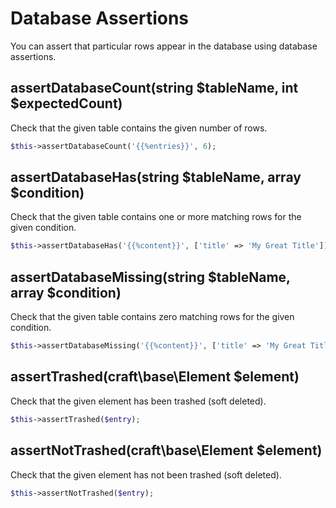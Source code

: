 # Database Assertions
You can assert that particular rows appear in the database using database assertions.

## assertDatabaseCount(string $tableName, int $expectedCount)
Check that the given table contains the given number of rows.
```php
$this->assertDatabaseCount('{{%entries}}', 6);
```

## assertDatabaseHas(string $tableName, array $condition)
Check that the given table contains one or more matching rows
for the given condition.
```php
$this->assertDatabaseHas('{{%content}}', ['title' => 'My Great Title']);
```

## assertDatabaseMissing(string $tableName, array $condition)
Check that the given table contains zero matching rows
for the given condition.
```php
$this->assertDatabaseMissing('{{%content}}', ['title' => 'My Great Title']);
```

## assertTrashed(craft\base\Element $element)
Check that the given element has been trashed (soft deleted).
```php
$this->assertTrashed($entry);
```

## assertNotTrashed(craft\base\Element $element)
Check that the given element has not been trashed (soft deleted).
```php
$this->assertNotTrashed($entry);
```